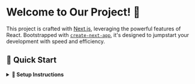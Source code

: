 # Welcome to Our Project! 🌈

This project is crafted with [Next.js](https://nextjs.org/), leveraging the powerful features of React. Bootstrapped with [`create-next-app`](https://github.com/vercel/next.js/tree/canary/packages/create-next-app), it's designed to jumpstart your development with speed and efficiency.

## 🚀 Quick Start

<details>
<summary><strong>🔧 Setup Instructions</strong></summary>

### Step 1: Clone the repository
```bash
git clone https://github.com/fuad-rahat/2024_ARCHEAN_RAN.git
cd 2024_ARCHEAN_RAN
npm install
npm run dev
```